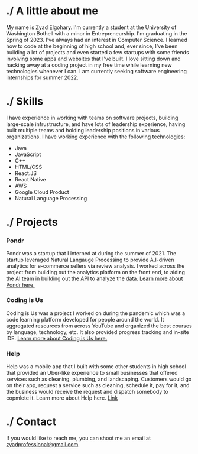# ./ A little about me

My name is Zyad Elgohary. I'm currently a student at the University of Washington Bothell with a minor in Entrepreneurship. I'm graduating in the Spring of 2023. I've always had an interest in Computer Science. I learned how to code at the beginning of high school and, ever since, I've been building a lot of projects and even started a few startups with some friends involving some apps and websites that I've built. I love sitting down and hacking away at a coding project in my free time while learning new technologies whenever I can. I am currently seeking software engineering internships for summer 2022.

# ./ Skills

I have experience in working with teams on software projects, building large-scale infrustructure, and have lots of leadership experience, having built multiple teams and holding leadership positions in various organizations. I have working experience with the following technologies:
- Java
- JavaScript
- C++
- HTML/CSS
- React.JS
- React Native
- AWS
- Google Cloud Product
- Natural Language Processing

# ./ Projects

### Pondr

Pondr was a startup that I interned at during the summer of 2021. The startup leveraged Natural Langauge Processing to provide A.I-driven analytics for e-commerce sellers via review analysis. I worked across the project from building out the analytics platform on the front end, to aiding the AI team in building out the API to analyze the data. [Learn more about Pondr here.](https://zyadcodes.github.io/Portfolio/pondr)

### Coding is Us

Coding is Us was a project I worked on during the pandemic which was a code learning platform developed for people around the world. It aggregated resources from across YouTube and organized the best courses by language, technology, etc. It also provided progress tracking and in-site IDE. [Learn more about Coding is Us here.](https://zyadcodes.github.io/Portfolio/codingisus)

### Help

Help was a mobile app that I built with some other students in high school that provided an Uber-like experience to small businesses that offered services such as cleaning, plumbing, and landscaping. Customers would go on their app, request a service such as cleaning, schedule it, pay for it, and the business would receive the request and dispatch somebody to copmlete it. Learn more about Help here. [Link](url)

# ./ Contact

If you would like to reach me, you can shoot me an email at zyadprofessional@gmail.com.
